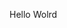 Hello Wolrd



























































































































































































































































































































































































































































































































































































































































































































































































































































































































































































































































































































































































































































































































































































































































































































































































































































































































































































































































































































































































































































































































































































































































































































































































































